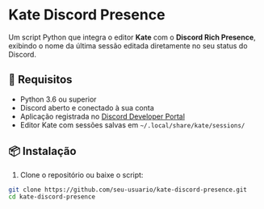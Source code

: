 # Kate Discord Presence

Um script Python que integra o editor **Kate** com o **Discord Rich Presence**, exibindo o nome da última sessão editada diretamente no seu status do Discord.

## 🔧 Requisitos

- Python 3.6 ou superior
- Discord aberto e conectado à sua conta
- Aplicação registrada no [Discord Developer Portal](https://discord.com/developers/applications)
- Editor Kate com sessões salvas em `~/.local/share/kate/sessions/`

## 📦 Instalação

1. Clone o repositório ou baixe o script:

```bash
git clone https://github.com/seu-usuario/kate-discord-presence.git
cd kate-discord-presence
